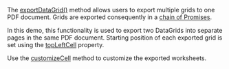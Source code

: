 The [exportDataGrid()](/Documentation/ApiReference/Common/Utils/pdfExporter/#exportDataGridoptions) method allows users to export multiple grids to one PDF document. Grids are exported consequently in a <a href="https://developer.mozilla.org/en-US/docs/Web/JavaScript/Reference/Global_Objects/Promise/then" target="_blank">chain of Promises</a>. 

In this demo, this functionality is used to export two DataGrids into separate pages in the same PDF document. Starting position of each exported grid is set using the [topLeftCell](/Documentation/ApiReference/Common/Object_Structures/ExportDataGridProps/topLeftCell/) property.

Use the [customizeCell](/Documentation/ApiReference/Common/Object_Structures/ExportDataGridProps/#customizeCell) method to customize the exported worksheets.
